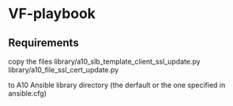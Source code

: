 # VF-playbook


Requirements
------------

copy  the files 
  library/a10_slb_template_client_ssl_update.py
  library/a10_file_ssl_cert_update.py

to A10 Ansible  library directory (the derfault or the one specified in ansible.cfg)

